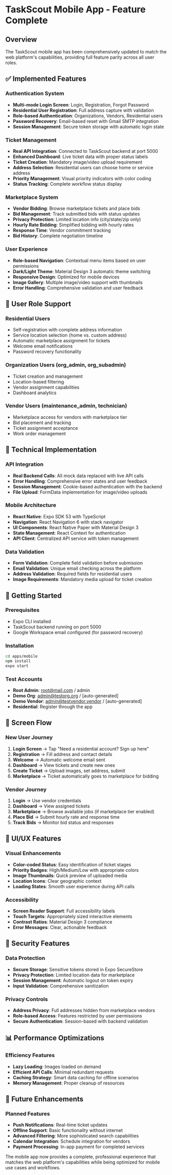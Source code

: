 # TaskScout Mobile App - Feature Complete

## Overview
The TaskScout mobile app has been comprehensively updated to match the web platform's capabilities, providing full feature parity across all user roles.

## ✅ Implemented Features

### Authentication System
- **Multi-mode Login Screen**: Login, Registration, Forgot Password
- **Residential User Registration**: Full address capture with validation
- **Role-based Authentication**: Organizations, Vendors, Residential users
- **Password Recovery**: Email-based reset with Gmail SMTP integration
- **Session Management**: Secure token storage with automatic login state

### Ticket Management
- **Real API Integration**: Connected to TaskScout backend at port 5000
- **Enhanced Dashboard**: Live ticket data with proper status labels
- **Ticket Creation**: Mandatory image/video upload requirement
- **Address Selection**: Residential users can choose home or service address
- **Priority Management**: Visual priority indicators with color coding
- **Status Tracking**: Complete workflow status display

### Marketplace System
- **Vendor Bidding**: Browse marketplace tickets and place bids
- **Bid Management**: Track submitted bids with status updates
- **Privacy Protection**: Limited location info (city/state/zip only)
- **Hourly Rate Bidding**: Simplified bidding with hourly rates
- **Response Time**: Vendor commitment tracking
- **Bid History**: Complete negotiation timeline

### User Experience
- **Role-based Navigation**: Contextual menu items based on user permissions
- **Dark/Light Theme**: Material Design 3 automatic theme switching
- **Responsive Design**: Optimized for mobile devices
- **Image Gallery**: Multiple image/video support with thumbnails
- **Error Handling**: Comprehensive validation and user feedback

## 🎯 User Role Support

### Residential Users
- Self-registration with complete address information
- Service location selection (home vs. custom address)
- Automatic marketplace assignment for tickets
- Welcome email notifications
- Password recovery functionality

### Organization Users (org_admin, org_subadmin)
- Ticket creation and management
- Location-based filtering
- Vendor assignment capabilities
- Dashboard analytics

### Vendor Users (maintenance_admin, technician)
- Marketplace access for vendors with marketplace tier
- Bid placement and tracking
- Ticket assignment acceptance
- Work order management

## 🔧 Technical Implementation

### API Integration
- **Real Backend Calls**: All mock data replaced with live API calls
- **Error Handling**: Comprehensive error states and user feedback
- **Session Management**: Cookie-based authentication with the backend
- **File Upload**: FormData implementation for image/video uploads

### Mobile Architecture
- **React Native**: Expo SDK 53 with TypeScript
- **Navigation**: React Navigation 6 with stack navigator
- **UI Components**: React Native Paper with Material Design 3
- **State Management**: React Context for authentication
- **API Client**: Centralized API service with token management

### Data Validation
- **Form Validation**: Complete field validation before submission
- **Email Validation**: Unique email checking across the platform
- **Address Validation**: Required fields for residential users
- **Image Requirements**: Mandatory media upload for ticket creation

## 🚀 Getting Started

### Prerequisites
- Expo CLI installed
- TaskScout backend running on port 5000
- Google Workspace email configured (for password recovery)

### Installation
```bash
cd apps/mobile
npm install
expo start
```

### Test Accounts
- **Root Admin**: root@mail.com / admin
- **Demo Org**: admin@testorg.org / [auto-generated]
- **Demo Vendor**: admin@testvendor.vendor / [auto-generated]
- **Residential**: Register through the app

## 📱 Screen Flow

### New User Journey
1. **Login Screen** → Tap "Need a residential account? Sign up here"
2. **Registration** → Fill address and contact details
3. **Welcome** → Automatic welcome email sent
4. **Dashboard** → View tickets and create new ones
5. **Create Ticket** → Upload images, set address, submit
6. **Marketplace** → Ticket automatically goes to marketplace for bidding

### Vendor Journey
1. **Login** → Use vendor credentials
2. **Dashboard** → View assigned tickets
3. **Marketplace** → Browse available jobs (if marketplace tier enabled)
4. **Place Bid** → Submit hourly rate and response time
5. **Track Bids** → Monitor bid status and responses

## 🎨 UI/UX Features

### Visual Enhancements
- **Color-coded Status**: Easy identification of ticket stages
- **Priority Badges**: High/Medium/Low with appropriate colors
- **Image Thumbnails**: Quick preview of uploaded media
- **Location Icons**: Clear geographic context
- **Loading States**: Smooth user experience during API calls

### Accessibility
- **Screen Reader Support**: Full accessibility labels
- **Touch Targets**: Appropriately sized interactive elements
- **Contrast Ratios**: Material Design 3 compliance
- **Error Messages**: Clear, actionable feedback

## 🔐 Security Features

### Data Protection
- **Secure Storage**: Sensitive tokens stored in Expo SecureStore
- **Privacy Protection**: Limited location data for marketplace
- **Session Management**: Automatic logout on token expiry
- **Input Validation**: Comprehensive sanitization

### Privacy Controls
- **Address Privacy**: Full addresses hidden from marketplace vendors
- **Role-based Access**: Features restricted by user permissions
- **Secure Authentication**: Session-based with backend validation

## 📊 Performance Optimizations

### Efficiency Features
- **Lazy Loading**: Images loaded on demand
- **Efficient API Calls**: Minimal redundant requests
- **Caching Strategy**: Smart data caching for offline scenarios
- **Memory Management**: Proper cleanup of resources

## 🔄 Future Enhancements

### Planned Features
- **Push Notifications**: Real-time ticket updates
- **Offline Support**: Basic functionality without internet
- **Advanced Filtering**: More sophisticated search capabilities
- **Calendar Integration**: Schedule integration for vendors
- **Payment Processing**: In-app payment for completed services

The mobile app now provides a complete, professional experience that matches the web platform's capabilities while being optimized for mobile use cases and workflows.